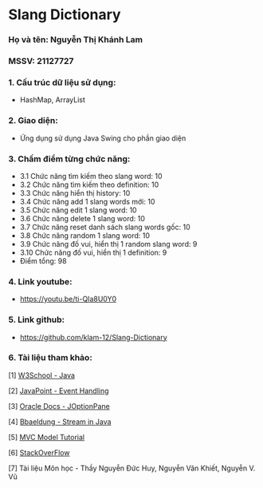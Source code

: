 # Slang Dictionary

### Họ và tên: Nguyễn Thị Khánh Lam
### MSSV: 21127727

### 1. Cấu trúc dữ liệu sử dụng: 
- HashMap, ArrayList
### 2. Giao diện:
- Ứng dụng sử dụng Java Swing cho phần giao diện
### 3. Chấm điểm từng chức năng:
- 3.1 Chức năng tìm kiếm theo slang word: 10
- 3.2 Chức năng tìm kiếm theo definition: 10
- 3.3 Chức năng hiển thị history: 10
- 3.4 Chức năng add 1 slang words mới: 10
- 3.5 Chức năng edit 1 slang word: 10
- 3.6 Chức năng delete 1 slang word: 10
- 3.7 Chức năng reset danh sách slang words gốc: 10
- 3.8 Chức năng random 1 slang word: 10
- 3.9 Chức năng đố vui, hiển thị 1 random slang word: 9
- 3.10 Chức năng đố vui, hiển thị 1 definition: 9
- Điểm tổng: 98
### 4. Link youtube:
- https://youtu.be/ti-QIa8U0Y0
### 5. Link github:
- https://github.com/klam-12/Slang-Dictionary
### 6. Tài liệu tham khảo:
[1] [W3School - Java](https://www.w3schools.com/JS/default.asp)

[2] [JavaPoint - Event Handling](https://www.javatpoint.com/event-handling-in-java)

[3] [Oracle Docs - JOptionPane](https://docs.oracle.com/javase/8/docs/api/javax/swing/JOptionPane.html#showInputDialog-java.awt.Component-java.lang.Object-java.lang.String-int-javax.swing.Icon-java.lang.Object:A-java.lang.Object-)

[4] [Bbaeldung - Stream in Java](https://www.baeldung.com/java-8-streams)

[5] [MVC Model Tutorial](https://www.youtube.com/watch?v=xQanNCANbSk&ab_channel=TITV)

[6] [StackOverFlow](https://stackoverflow.com/questions/14018478/string-contains-ignore-case)

[7] Tài liệu Môn học - Thầy Nguyễn Đức Huy, Nguyễn Văn Khiết, Nguyễn V. Vũ